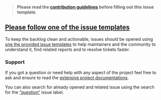 <!-- Click on the "Preview" tab to render the instructions in a more readable format -->

> **Please read the [contribution guidelines](https://github.com/arcticicestudio/styleguide-markdown/blob/main/CONTRIBUTING.md) before filling out this issue template**.

## [Please follow one of the issue templates](https://github.com/arcticicestudio/styleguide-markdown/issues/new/choose)

To keep the backlog clean and actionable, issues should be opened using [one the provided issue templates](https://github.com/arcticicestudio/styleguide-markdown/issues/new/choose) to help maintainers and the community to understand it, find related reports and to resolve tickets faster.

### Support

If you got a question or need help with any aspect of the project feel free to ask and ensure to read the [extensive project documentations](https://arcticicestudio.github.io/styleguide-markdown).

You can also search for already opened and related issue using the search for the [“question“](https://github.com/arcticicestudio/styleguide-markdown/labels/type-question) issue label.
